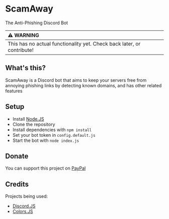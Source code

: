 # ScamAway
The Anti-Phishing Discord Bot

| :warning: WARNING          |
|:---------------------------|
| This has no actual functionality yet. Check back later, or contribute! |

## What's this?
ScamAway is a Discord bot that aims to keep your servers free from annoying phishing links by detecting known domains, and has other related features

## Setup
- Install [Node.JS](https://nodejs.org)
- Clone the repository
- Install dependencies with ``npm install``
- Set your bot token in ``config.default.js``
- Start the bot with ``node index.js``

## Donate
You can support this project on [PayPal](https://paypal.me/Xenorio)

## Credits
Projects being used:
- [Discord.JS](https://github.com/discordjs/discord.js)
- [Colors.JS](https://github.com/Marak/colors.js)
